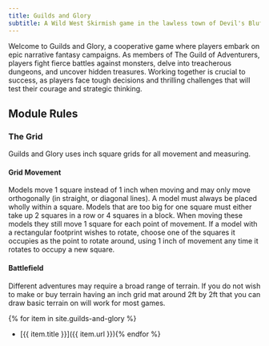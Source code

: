 ```yaml
---
title: Guilds and Glory
subtitle: A Wild West Skirmish game in the lawless town of Devil's Bluff
---
```


Welcome to Guilds and Glory, a cooperative game where players embark on epic narrative fantasy campaigns. As members of The Guild of Adventurers, players fight fierce battles against monsters, delve into treacherous dungeons, and uncover hidden treasures. Working together is crucial to success, as players face tough decisions and thrilling challenges that will test their courage and strategic thinking.

## Module Rules

### The Grid

Guilds and Glory uses inch square grids for all movement and measuring.

#### Grid Movement

Models move 1 square instead of 1 inch when moving and may only move orthogonally (in straight,  or diagonal lines). A model must always be placed wholly within a square. Models that are too big for one square must either take up 2 squares in a row or 4 squares in a block. When moving these models they still move 1 square for each point of movement. If a model with a rectangular footprint wishes to rotate, choose one of the squares it occupies as the point to rotate around, using 1 inch of movement any time it rotates to occupy a new square.

#### Battlefield

Different adventures may require a broad range of terrain. If you do not wish to make or buy terrain having an inch grid mat around 2ft by 2ft that you can draw basic terrain on will work for most games.

{% for item in site.guilds-and-glory %}
- [{{ item.title }}]({{ item.url }}){% endfor %}